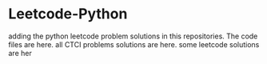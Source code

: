 # Leetcode-Python
adding the python leetcode problem solutions in this repositories. 
The code files are here.
all CTCI problems solutions are here.
some leetcode solutions are her



















































































































































































































































































































































































































































































































































































































































































































































































































































































































































































































